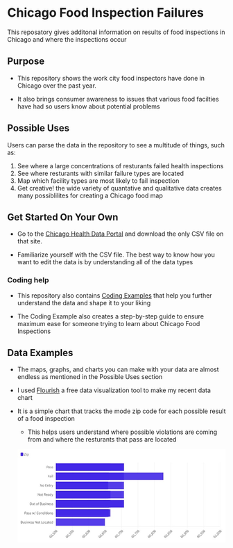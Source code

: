 # Chicago Food Inspection Failures
This reposatory gives additonal information on results of food inspections in Chicago and where the inspections occur

## **Purpose**

* This repository shows the work city food inspectors have done in Chicago over the past year.

* It also brings consumer awareness to issues that various food facilties have had so users know about potential problems


## **Possible Uses**

Users can parse the data in the repository to see a multitude of things, such as:
1. See where a large concentrations of resturants failed health inspections 
2. See where resturants with similar failure types are located 
3. Map which facility types are most likely to fail inspection 
4. Get creative! the wide variety of quantative and qualitative data creates many possiblilites for creating a Chicago food map

## **Get Started On Your Own**

* Go to the [Chicago Health Data Portal](https://data.cityofchicago.org/browse?category=Health+%26+Human%20Services) and download the only CSV file on that site.

* Familiarize yourself with the CSV file. The best way to know how you want to edit the data is by understanding all of the data types

### Coding help

* This repository also contains [Coding Examples](https://github.com/senorris/Chicago_Food_Inspection_Failures/blob/main/Possible%20Coding%20Uses.ipynb) that help you further understand the data and shape it to your liking

* The Coding Example also creates a step-by-step guide to ensure maximum ease for someone trying to learn about Chicago Food Inspections 

## **Data Examples**

* The maps, graphs, and charts you can make with your data are almost endless as mentioned in the Possible Uses section 

* I used [Flourish](https://flourish.studio/) a free data visualization tool to make my recent data chart

* It is a simple chart that tracks the mode zip code for each possible result of a food inspection
  *   This helps users understand where possible violations are coming from and where the resturants that pass are located
 
  ![alt-text](Zip%20Code%20Graph.jpeg) 


